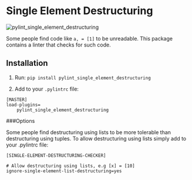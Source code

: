 # Single Element Destructuring

![pylint_single_element_destructuring](https://github.com/d1618033/pylint-single-element-destructuring/workflows/Python%20package/badge.svg)

Some people find code like `a, = [1]` to be unreadable.
This package contains a linter that checks for such code.

## Installation

1. Run: `pip install pylint_single_element_destructuring`

2. Add to your `.pylintrc` file:

```
[MASTER]
load-plugins=
    pylint_single_element_destructuring
```


###Options

Some people find destructuring using lists to be more tolerable than destructuring
using tuples. To allow destructuring using lists simply add to your .pylintrc file:

```
[SINGLE-ELEMENT-DESTRUCTURING-CHECKER]

# Allow destructuring using lists, e.g [x] = [10]
ignore-single-element-list-destructuring=yes
```